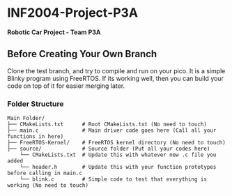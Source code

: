 # INF2004-Project-P3A
**Robotic Car Project - Team P3A**

## Before Creating Your Own Branch
Clone the test branch, and try to compile and run on your pico. It is a simple Blinky program using FreeRTOS. If its working well, then you can build your code on top of it for easier merging later.

### Folder Structure
    Main Folder/
    ├── CMakeLists.txt      # Root CMakeLists.txt (No need to touch)
    ├── main.c              # Main driver code goes here (Call all your functions in here)
    ├── FreeRTOS-Kernel/    # FreeRTOS kernel directory (No need to touch)
    ├── source/             # Source folder (Put all your codes here)
        └── CMakeLists.txt  # Update this with whatever new .c file you added
        └── header.h        # Update this with your function prototypes before calling in main.c
        └── blink.c         # Simple code to test that everything is working (No need to touch)


